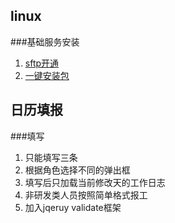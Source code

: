 ## linux

###基础服务安装
1. [sftp开通](http://bbs.chinaunix.net/thread-1960082-1-1.html)
2. [一键安装包](http://lnmp.org/download.html)


## 日历填报

###填写
1. 只能填写三条
2. 根据角色选择不同的弹出框
3. 填写后只加载当前修改天的工作日志
4. 非研发类人员按照简单格式报工
5. 加入jqeruy validate框架
